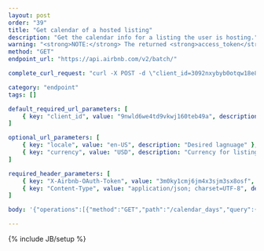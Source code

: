 ```yaml
---
layout: post
order: "39"
title: "Get calendar of a hosted listing"
description: "Get the calendar info for a listing the user is hosting."
warning: "<strong>NOTE:</strong> The returned <strong>access_token</strong> is required to hit logged-in endpoints."
method: "GET"
endpoint_url: "https://api.airbnb.com/v2/batch/"

complete_curl_request: "curl -X POST -d \"client_id=3092nxybyb0otqw18e8nh5nty\" -d \"locale=en-US\" -d \"currency=USD\" -H \"X-Airbnb-OAuth-Token: 9nwld6we4td9vkwj160teb49a\" -H \"Content-Type: application/json; charset=UTF-8\" --data-binary \"{\"operations\":[{\"method\":\"GET\",\"path\":\"/calendar_days\",\"query\":{\"start_date\":\"2016-01-30\",\"listing_id\":\"12132179\",\"_format\":\"host_calendar\",\"end_date\":\"2017-03-30\"}},{\"method\":\"GET\",\"path\":\"/dynamic_pricing_controls/12132179\",\"query\":{}}],\"_transaction\":false}\" --compressed https://api.airbnb.com/v2/batch/"

category: "endpoint"
tags: []

default_required_url_parameters: [
	{ key: "client_id", value: "9nwld6we4td9vkwj160teb49a", description: "API Key" }
]

optional_url_parameters: [
	{ key: "locale", value: "en-US", description: "Desired lagnuage" },
	{ key: "currency", value: "USD", description: "Currency for listings" }
]

required_header_parameters: [
	{ key: "X-Airbnb-OAuth-Token", value: "3m0ky1cmj6jm4x3sjm3sx8osf", description: "Airbnb auth token (from auth-ing with login endpoints)" },
	{ key: "Content-Type", value: "application/json; charset=UTF-8", description: "Content type" }
]

body: '{"operations":[{"method":"GET","path":"/calendar_days","query":{"start_date":"2016-01-30","listing_id":"12132179","_format":"host_calendar","end_date":"2017-03-30"}},{"method":"GET","path":"/dynamic_pricing_controls/12132179","query":{}}],"_transaction":false}'

---
```

{% include JB/setup %}
